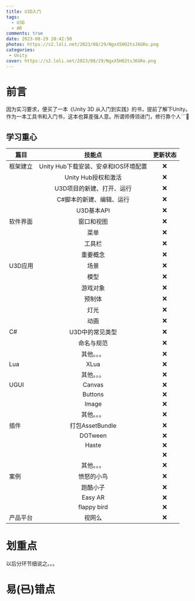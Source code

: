 ```yaml
---
title: U3D入门
tags:
  - U3D
  - AR
comments: true
date: 2023-08-29 20:42:50
photos: https://s2.loli.net/2023/08/29/NgxX5HO2tsJ6GRo.png
categories:
 - Unity
cover: https://s2.loli.net/2023/08/29/NgxX5HO2tsJ6GRo.png
---
```


# 前言

因为实习要求，便买了一本《Unity 3D 从入门到实践》的书，提前了解下Unity。作为一本工具书和入门书，这本也算差强人意。所谓师傅领进门，修行靠个人```🐧

## 学习重心

| 篇目    | 技能点                      | 更新状态 |
| ----- |:------------------------:|:----:|
| 框架建立  | Unity Hub下载安装、安卓和IOS环境配置 | ❌    |
|       | Unity Hub授权和激活           | ❌    |
|       | U3D项目的新建、打开、运行           | ❌    |
|       | C#脚本的新建、编辑、运行            | ❌    |
|       | U3D基本API                 | ❌    |
| 软件界面  | 窗口和视图                    | ❌    |
|       | 菜单                       | ❌    |
|       | 工具栏                      | ❌    |
|       | 重要概念                     | ❌    |
| U3D应用 | 场景                       | ❌    |
|       | 模型                       | ❌    |
|       | 游戏对象                     | ❌    |
|       | 预制体                      | ❌    |
|       | 灯光                       | ❌    |
|       | 动画                       | ❌    |
| C#    | U3D中的常见类型                | ❌    |
|       | 命名与规范                    | ❌    |
|       | 其他。。。                    | ❌    |
| Lua   | XLua                     | ❌    |
|       | 其他。。。                    | ❌    |
| UGUI  | Canvas                   | ❌    |
|       | Buttons                  | ❌    |
|       | Image                    | ❌    |
|       | 其他。。。                    | ❌    |
| 插件    | 打包AssetBundle            | ❌    |
|       | DOTween                  | ❌    |
|       | Haste                    | ❌    |
|       |                          | ❌    |
|       | 其他。。。                    | ❌    |
| 案例    | 愤怒的小鸟                    | ❌    |
|       | 跑酷小子                     | ❌    |
|       | Easy AR                  | ❌    |
|       | flappy bird              | ❌    |
| 产品平台  | 视网么                      | ❌    |

# 划重点

以后分环节细说之。。。

# 易(~~已~~)错点
